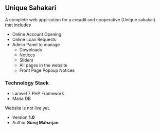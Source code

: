 ## Unique Sahakari

A complete web application for a creadit and cooperative (Unique sahakai) that includes

-   Online Account Opening
-   Online Loan Requests
-   Admin Panel to manage
    -   Downloads
    -   Notices
    -   Sliders
    -   All pages in the website
    -   Front Page Popoup Notices

### Technology Stack

-   Laravel 7 PHP Framework
-   Maria DB

Website is not live yet.

-   Version **1.0**
-   Author **Suroj Maharjan**
